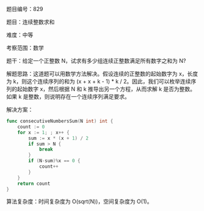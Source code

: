 题目编号：829

题目：连续整数求和

难度：中等

考察范围：数学

题干：给定一个正整数 N，试求有多少组连续正整数满足所有数字之和为 N?

解题思路：这道题可以用数学方法解决。假设连续的正整数的起始数字为 x，长度为 k，则这个连续序列的和为 (x + x + k - 1) * k / 2。因此，我们可以枚举连续序列的起始数字 x，然后根据 N 和 k 推导出另一个方程，从而求解 k 是否为整数。如果 k 是整数，则说明存在一个连续序列满足要求。

解决方案：

```go
func consecutiveNumbersSum(N int) int {
    count := 0
    for x := 1; ; x++ {
        sum := x * (x + 1) / 2
        if sum > N {
            break
        }
        if (N-sum)%x == 0 {
            count++
        }
    }
    return count
}
```

算法复杂度：时间复杂度为 O(sqrt(N))，空间复杂度为 O(1)。